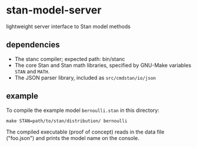 # stan-model-server
lightweight server interface to Stan model methods


## dependencies

- The stanc compiler; expected path:  bin/stanc
- The core Stan and Stan math libraries, specified by GNU-Make variables `STAN` and `MATH`.
- The JSON parser library, included as `src/cmdstan/io/json`

## example

To compile the example model `bernoulli.stan` in this directory:
```
make STAN=path/to/stan/distribution/ bernoulli
```

The compiled executable (proof of concept) reads in the data file ("foo.json") and prints the model name on the console.







